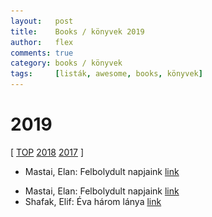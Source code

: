 ```yaml
---
layout:   post
title:    Books / könyvek 2019
author:   flex
comments: true
category: books / könyvek
tags:     [listák, awesome, books, könyvek]
---
```


<link rel='stylesheet' href='unitegallery/css/unite-gallery.css' type='text/css' /> 
<link rel='stylesheet' href='unitegallery/themes/default/ug-theme-default.css' type='text/css' /> 

<script type='text/javascript' src='unitegallery/js/jquery-11.0.min.js'></script>
<script type='text/javascript' src='unitegallery/js/unitegallery.min.js'></script> 
<script type='text/javascript' src='unitegallery/themes/tiles/ug-theme-tiles.js'></script>

# 2019

[ [TOP](TOP_books.html) [2018](2018_books.html) [2017](2017_books.html) ]

<div id="gallery2019hu" style="display:none; margin-bottom: .7em; margin-left: 1.5%; margin-right: 1.5%; margin-top: .5em;">

<img alt="Mastai, Elan: Felbolydult napjaink" src="images/books/2019/felbolydult_napjaink.jpg" data-image="images/movies/2019/felbolydult_napjaink_ORIGINAL.jpg" data-description="Mastai, Elan: Felbolydult napjaink">

</div>

<div class="newspaper2">

<ul>

<li>Mastai, Elan: Felbolydult napjaink <a href="https://www.agavekonyvek.hu/konyvek/felbolydult-napjaink">link</a></li>

</ul>

</div>

<div id="gallery2019" style="display:none; margin-bottom: .7em; margin-left: 1.5%; margin-right: 1.5%; margin-top: .5em;">

<img alt="Mastai, Elan: Felbolydult napjaink" src="images/books/2019/felbolydult_napjaink.jpg" data-image="images/movies/2019/felbolydult_napjaink_ORIGINAL.jpg" data-description="Mastai, Elan: Felbolydult napjaink">

</div>

<div class="newspaper2">

<ul>

<li>Mastai, Elan: Felbolydult napjaink <a href="https://www.agavekonyvek.hu/konyvek/felbolydult-napjaink">link</a></li>
<li>Shafak, Elif: Éva három lánya <a href="https://europakiado.hu/konyv/eva-harom-lanya">link</a></li>
 
</ul>

</div>

<script type="text/javascript"> 
	
	jQuery( document ).ready( function() { jQuery( "#gallery2019hu" ).unitegallery( {

		tiles_space_between_cols:      10,
		tiles_justified_space_between: 10,
		//tiles_col_width:               500,
		tile_enable_shadow:            true,
			tile_shadow_h: 			   3,			//position of horizontal shadow
			tile_shadow_v: 			   3,			//position of vertical shadow
			tile_shadow_blur: 		   5,			//shadow blur
			tile_shadow_spread: 	   2,			//shadow spread
			tile_shadow_color: 		   "#2B2B2B",	//shadow color

		theme_gallery_padding:         0,
		tiles_type: 				   "justified",

		gallery_width: 				   "100%",
		tiles_exact_width: 			   false,

		gallery_control_keyboard: 	   true,

	} ) } );
										   
	jQuery( document ).ready( function() { jQuery( "#gallery2019" ).unitegallery( {

		tiles_space_between_cols:      10,
		tiles_justified_space_between: 10,
		//tiles_col_width:               500,
		tile_enable_shadow:            true,
			tile_shadow_h: 			   3,			//position of horizontal shadow
			tile_shadow_v: 			   3,			//position of vertical shadow
			tile_shadow_blur: 		   5,			//shadow blur
			tile_shadow_spread: 	   2,			//shadow spread
			tile_shadow_color: 		   "#2B2B2B",	//shadow color

		theme_gallery_padding:         0,
		tiles_type: 				   "justified",

		gallery_width: 				   "100%",
		tiles_exact_width: 			   false,

		gallery_control_keyboard:      true,

	} ) } );

</script>